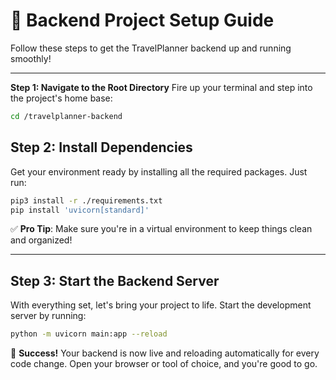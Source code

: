 
# 🚀 **Backend Project Setup Guide**

Follow these steps to get the TravelPlanner backend up and running smoothly!

---

**Step 1: Navigate to the Root Directory**
Fire up your terminal and step into the project's home base:

```bash
cd /travelplanner-backend
```

## **Step 2: Install Dependencies**
Get your environment ready by installing all the required packages. Just run:

```bash
pip3 install -r ./requirements.txt
pip install 'uvicorn[standard]'
```

✅ **Pro Tip**: Make sure you're in a virtual environment to keep things clean and organized!

---

## **Step 3: Start the Backend Server**
With everything set, let's bring your project to life. Start the development server by running:

```bash
python -m uvicorn main:app --reload
```

🌟 **Success!** Your backend is now live and reloading automatically for every code change. Open your browser or tool of choice, and you're good to go.
